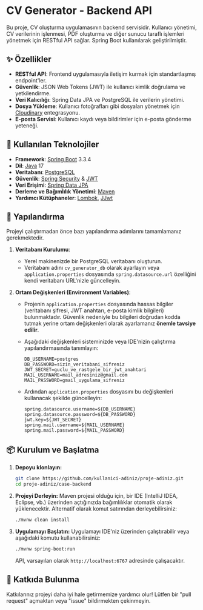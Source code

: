# CV Generator - Backend API

Bu proje, CV oluşturma uygulamasının backend servisidir. Kullanıcı yönetimi, CV verilerinin işlenmesi, PDF oluşturma ve diğer sunucu taraflı işlemleri yönetmek için RESTful API sağlar. Spring Boot kullanılarak geliştirilmiştir.

## ✨ Özellikler

- **RESTful API**: Frontend uygulamasıyla iletişim kurmak için standartlaşmış endpoint'ler.
- **Güvenlik**: JSON Web Tokens (JWT) ile kullanıcı kimlik doğrulama ve yetkilendirme.
- **Veri Kalıcılığı**: Spring Data JPA ve PostgreSQL ile verilerin yönetimi.
- **Dosya Yükleme**: Kullanıcı fotoğrafları gibi dosyaları yönetmek için [Cloudinary](https://cloudinary.com/) entegrasyonu.
- **E-posta Servisi**: Kullanıcı kaydı veya bildirimler için e-posta gönderme yeteneği.

## 🚀 Kullanılan Teknolojiler

- **Framework**: [Spring Boot](https://spring.io/projects/spring-boot) 3.3.4
- **Dil**: [Java](https://www.java.com/) 17
- **Veritabanı**: [PostgreSQL](https://www.postgresql.org/)
- **Güvenlik**: [Spring Security](https://spring.io/projects/spring-security) & [JWT](https://jwt.io/)
- **Veri Erişimi**: [Spring Data JPA](https://spring.io/projects/spring-data-jpa)
- **Derleme ve Bağımlılık Yönetimi**: [Maven](https://maven.apache.org/)
- **Yardımcı Kütüphaneler**: [Lombok](https://projectlombok.org/), [JJwt](https://github.com/jwtk/jjwt)

## 🔧 Yapılandırma

Projeyi çalıştırmadan önce bazı yapılandırma adımlarını tamamlamanız gerekmektedir.

1.  **Veritabanı Kurulumu**:
    -   Yerel makinenizde bir PostgreSQL veritabanı oluşturun.
    -   Veritabanı adını `cv_generator_db` olarak ayarlayın veya `application.properties` dosyasında `spring.datasource.url` özelliğini kendi veritabanı URL'nizle güncelleyin.

2.  **Ortam Değişkenleri (Environment Variables)**:
    -   Projenin `application.properties` dosyasında hassas bilgiler (veritabanı şifresi, JWT anahtarı, e-posta kimlik bilgileri) bulunmaktadır. Güvenlik nedeniyle bu bilgileri doğrudan kodda tutmak yerine ortam değişkenleri olarak ayarlamanız **önemle tavsiye edilir**.

    -   Aşağıdaki değişkenleri sisteminizde veya IDE'nizin çalıştırma yapılandırmasında tanımlayın:

        ```properties
        DB_USERNAME=postgres
        DB_PASSWORD=sizin_veritabani_sifreniz
        JWT_SECRET=guclu_ve_rastgele_bir_jwt_anahtari
        MAIL_USERNAME=mail_adresiniz@gmail.com
        MAIL_PASSWORD=gmail_uygulama_sifreniz
        ```

    -   Ardından `application.properties` dosyasını bu değişkenleri kullanacak şekilde güncelleyin:

        ```properties
        spring.datasource.username=${DB_USERNAME}
        spring.datasource.password=${DB_PASSWORD}
        jwt.key=${JWT_SECRET}
        spring.mail.username=${MAIL_USERNAME}
        spring.mail.password=${MAIL_PASSWORD}
        ```

## 📦 Kurulum ve Başlatma

1.  **Depoyu klonlayın:**
    ```bash
    git clone https://github.com/kullanici-adiniz/proje-adiniz.git
    cd proje-adiniz/case-backend
    ```

2.  **Projeyi Derleyin:**
    Maven projesi olduğu için, bir IDE (IntelliJ IDEA, Eclipse, vb.) üzerinden açtığınızda bağımlılıklar otomatik olarak yüklenecektir. Alternatif olarak komut satırından derleyebilirsiniz:
    ```bash
    ./mvnw clean install
    ```

3.  **Uygulamayı Başlatın:**
    Uygulamayı IDE'niz üzerinden çalıştırabilir veya aşağıdaki komutu kullanabilirsiniz:
    ```bash
    ./mvnw spring-boot:run
    ```
    API, varsayılan olarak `http://localhost:6767` adresinde çalışacaktır.

## 🤝 Katkıda Bulunma

Katkılarınız projeyi daha iyi hale getirmemize yardımcı olur! Lütfen bir "pull request" açmaktan veya "issue" bildirmekten çekinmeyin.

